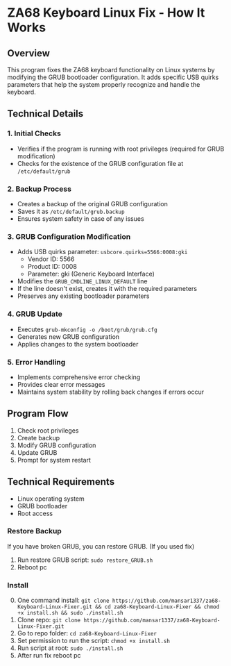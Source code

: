 # ZA68 Keyboard Linux Fix - How It Works

## Overview
This program fixes the ZA68 keyboard functionality on Linux systems by modifying the GRUB bootloader configuration. It adds specific USB quirks parameters that help the system properly recognize and handle the keyboard.

## Technical Details

### 1. Initial Checks
- Verifies if the program is running with root privileges (required for GRUB modification)
- Checks for the existence of the GRUB configuration file at `/etc/default/grub`

### 2. Backup Process
- Creates a backup of the original GRUB configuration
- Saves it as `/etc/default/grub.backup`
- Ensures system safety in case of any issues

### 3. GRUB Configuration Modification
- Adds USB quirks parameter: `usbcore.quirks=5566:0008:gki`
  - Vendor ID: 5566
  - Product ID: 0008
  - Parameter: gki (Generic Keyboard Interface)
- Modifies the `GRUB_CMDLINE_LINUX_DEFAULT` line
- If the line doesn't exist, creates it with the required parameters
- Preserves any existing bootloader parameters

### 4. GRUB Update
- Executes `grub-mkconfig -o /boot/grub/grub.cfg`
- Generates new GRUB configuration
- Applies changes to the system bootloader

### 5. Error Handling
- Implements comprehensive error checking
- Provides clear error messages
- Maintains system stability by rolling back changes if errors occur

## Program Flow
1. Check root privileges
2. Create backup
3. Modify GRUB configuration
4. Update GRUB
5. Prompt for system restart

## Technical Requirements
- Linux operating system
- GRUB bootloader
- Root access

### Restore Backup
 If you have broken GRUB, you can restore GRUB.
 (If you used fix)
 1) Run restore GRUB script: `sudo restore_GRUB.sh`
 2) Reboot pc

### Install
 0) One command install: `git clone https://github.com/mansar1337/za68-Keyboard-Linux-Fixer.git && cd za68-Keyboard-Linux-Fixer && chmod +x install.sh && sudo ./install.sh`
 1) Clone repo: `git clone https://github.com/mansar1337/za68-Keyboard-Linux-Fixer.git`
 2) Go to repo folder: `cd za68-Keyboard-Linux-Fixer`
 3) Set permission to run the script: `chmod +x install.sh`
 4) Run script at root: `sudo ./install.sh`
 5) After run fix reboot pc



